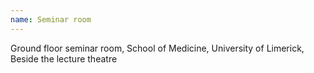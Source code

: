 ```yaml
---
name: Seminar room
---
```

Ground floor seminar room, School of Medicine, University of Limerick, Beside the lecture theatre
